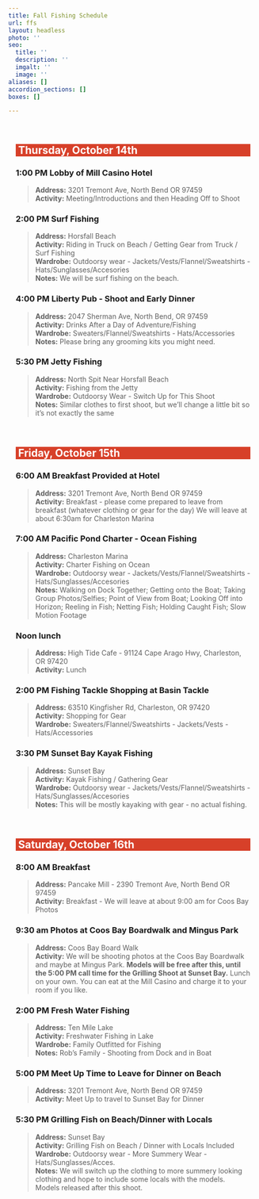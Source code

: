 ```yaml
---
title: Fall Fishing Schedule
url: ffs
layout: headless
photo: ''
seo:
  title: ''
  description: ''
  imgalt: ''
  image: ''
aliases: []
accordion_sections: []
boxes: []

---
```

<div style="padding:15px;">

<h2 style="background:#d74029; color:#ffffff;"><span>&nbsp;</span>Thursday, October 14th</h2>

### **1:00 PM Lobby of Mill Casino Hotel**

> **Address:** 3201 Tremont Ave, North Bend OR 97459  
> **Activity:** Meeting/Introductions and then Heading Off to Shoot

### **2:00 PM Surf Fishing**

> **Address:** Horsfall Beach  
> **Activity:** Riding in Truck on Beach / Getting Gear from Truck / Surf Fishing  
> **Wardrobe:** Outdoorsy wear - Jackets/Vests/Flannel/Sweatshirts - Hats/Sunglasses/Accesories  
> **Notes:** We will be surf fishing on the beach.

### **4:00 PM Liberty Pub - Shoot and Early Dinner**

> **Address:** 2047 Sherman Ave, North Bend, OR 97459  
> **Activity:** Drinks After a Day of Adventure/Fishing  
> **Wardrobe:** Sweaters/Flannel/Sweatshirts - Hats/Accessories  
> **Notes:** Please bring any grooming kits you might need.

### **5:30 PM Jetty Fishing**

> **Address:** North Spit Near Horsfall Beach  
> **Activity:** Fishing from the Jetty  
> **Wardrobe:** Outdoorsy Wear - Switch Up for This Shoot  
> **Notes:** Similar clothes to first shoot, but we’ll change a little bit so it’s not exactly the same

<span>&nbsp;<br></span>

<h2 style="background:#d74029; color:#ffffff;"><span>&nbsp;</span>Friday, October 15th</h2>

### **6:00 AM Breakfast Provided at Hotel**

> **Address:** 3201 Tremont Ave, North Bend OR 97459  
> **Activity:** Breakfast - please come prepared to leave from breakfast (whatever clothing or gear for the day) We will leave at about 6:30am for Charleston Marina

### **7:00 AM Pacific Pond Charter - Ocean Fishing**

> **Address:** Charleston Marina  
> **Activity:** Charter Fishing on Ocean  
> **Wardrobe:** Outdoorsy wear - Jackets/Vests/Flannel/Sweatshirts - Hats/Sunglasses/Accesories  
> **Notes:** Walking on Dock Together; Getting onto the Boat; Taking Group Photos/Selfies; Point of View from Boat; Looking Off into Horizon; Reeling in Fish; Netting Fish; Holding Caught Fish; Slow Motion Footage

### **Noon lunch**

> **Address:** High Tide Cafe - 91124 Cape Arago Hwy, Charleston, OR 97420  
> **Activity:** Lunch

### **2:00 PM Fishing Tackle Shopping at Basin Tackle**

> **Address:** 63510 Kingfisher Rd, Charleston, OR 97420  
> **Activity:** Shopping for Gear  
> **Wardrobe:** Sweaters/Flannel/Sweatshirts - Jackets/Vests - Hats/Accessories

### **3:30 PM Sunset Bay Kayak Fishing**

> **Address:** Sunset Bay  
> **Activity:** Kayak Fishing / Gathering Gear  
> **Wardrobe:** Outdoorsy wear - Jackets/Vests/Flannel/Sweatshirts - Hats/Sunglasses/Accesories  
> **Notes:** This will be mostly kayaking with gear - no actual fishing.

<span>&nbsp;<br></span>

<h2 style="background:#d74029; color:#ffffff;"><span>&nbsp;</span>Saturday, October 16th</h2>

### **8:00 AM Breakfast**

> **Address:** Pancake Mill - 2390 Tremont Ave, North Bend OR 97459  
> **Activity:** Breakfast - We will leave at about 9:00 am for Coos Bay Photos

### **9:30 am Photos at Coos Bay Boardwalk and Mingus Park**

> **Address:** Coos Bay Board Walk  
> **Activity:** We will be shooting photos at the Coos Bay Boardwalk and maybe at Mingus Park. **Models will be free after this, until the 5:00 PM call time for the Grilling Shoot at Sunset Bay.** Lunch on your own. You can eat at the Mill Casino and charge it to your room if you like.

### **2:00 PM Fresh Water Fishing**

> **Address:** Ten Mile Lake  
> **Activity:** Freshwater Fishing in Lake  
> **Wardrobe:** Family Outfitted for Fishing  
> **Notes:** Rob’s Family - Shooting from Dock and in Boat

### **5:00 PM Meet Up Time to Leave for Dinner on Beach**

> **Address:** 3201 Tremont Ave, North Bend OR 97459  
> **Activity:** Meet Up to travel to Sunset Bay for Dinner

### **5:30 PM Grilling Fish on Beach/Dinner with Locals**

> **Address:** Sunset Bay  
> **Activity:** Grilling Fish on Beach / Dinner with Locals Included  
> **Wardrobe:** Outdoorsy wear - More Summery Wear - Hats/Sunglasses/Acces.  
> **Notes:** We will switch up the clothing to more summery looking clothing and hope to include some locals with the models. Models released after this shoot.

</div>